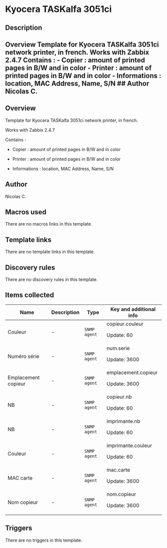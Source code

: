 # Kyocera TASKalfa 3051ci

## Description

## Overview Template for Kyocera TASKalfa 3051ci network printer, in french. Works with Zabbix 2.4.7 Contains : - Copier : amount of printed pages in B/W and in color - Printer : amount of printed pages in B/W and in color - Informations : location, MAC Address, Name, S/N ## Author Nicolas C. 

## Overview

Template for Kyocera TASKalfa 3051ci network printer, in french.


Works with Zabbix 2.4.7


 


Contains :


- Copier : amount of printed pages in B/W and in color


- Printer : amount of printed pages in B/W and in color


- Informations : location, MAC Address, Name, S/N



## Author

Nicolas C.

## Macros used

There are no macros links in this template.

## Template links

There are no template links in this template.

## Discovery rules

There are no discovery rules in this template.

## Items collected

|Name|Description|Type|Key and additional info|
|----|-----------|----|----|
|Couleur|<p>-</p>|`SNMP agent`|copieur.couleur<p>Update: 60</p>|
|Numéro série|<p>-</p>|`SNMP agent`|num.serie<p>Update: 3600</p>|
|Emplacement copieur|<p>-</p>|`SNMP agent`|emplacement.copieur<p>Update: 3600</p>|
|NB|<p>-</p>|`SNMP agent`|copieur.nb<p>Update: 60</p>|
|NB|<p>-</p>|`SNMP agent`|imprimante.nb<p>Update: 60</p>|
|Couleur|<p>-</p>|`SNMP agent`|imprimante.couleur<p>Update: 60</p>|
|MAC carte|<p>-</p>|`SNMP agent`|mac.carte<p>Update: 3600</p>|
|Nom copieur|<p>-</p>|`SNMP agent`|nom.copieur<p>Update: 3600</p>|
## Triggers

There are no triggers in this template.

